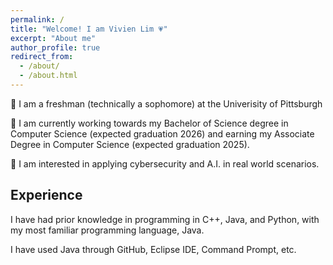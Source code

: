 ```yaml
---
permalink: /
title: "Welcome! I am Vivien Lim 💗"
excerpt: "About me"
author_profile: true
redirect_from: 
  - /about/
  - /about.html
---
```


🌸 I am a freshman (technically a sophomore) at the Univerisity of Pittsburgh 

🌸 I am currently working towards my Bachelor of Science degree in Computer Science (expected graduation 2026) and earning my Associate Degree in Computer Science (expected graduation 2025).

🌸 I am interested in applying cybersecurity and A.I. in real world scenarios. 

## Experience

I have had prior knowledge in programming in C++, Java, and Python, with my most familiar programming language, Java.

I have used Java through GitHub, Eclipse IDE, Command Prompt, etc. 
